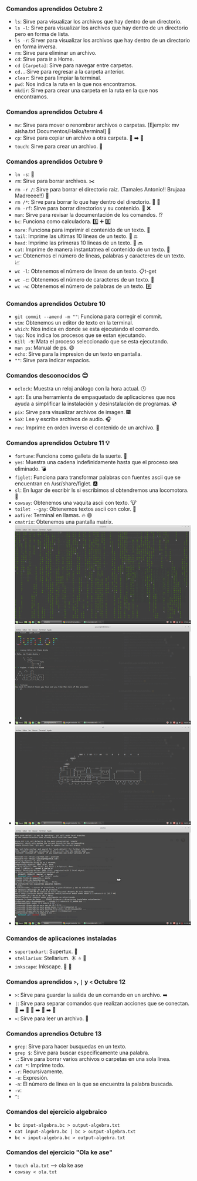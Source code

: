 ### Comandos aprendidos Octubre 2
* `ls`: Sirve para visualizar los archivos que hay dentro de un directorio.
* `ls -l`: Sirve para visualizar los archivos que hay dentro de un directorio pero en forma de lista.
* `ls -r`: Sirver para visualizar los archivos que hay dentro de un directorio en forma inversa.
* `rm`: Sirve para eliminar un archivo.
* `cd`: Sirve para ir a Home.
* `cd [Carpeta]`: Sirve para navegar entre carpetas.
* `cd..`:Sirve para regresar a la carpeta anterior.
* `clear`: Sirve para limpiar la terminal.
* `pwd`: Nos indica la ruta en la que nos encontramos.
* `mkdir`: Sirve para crear una carpeta en la ruta en la que nos encontramos.

### Comandos aprendidos Octubre 4
* `mv`: Sirve para mover o renombrar archivos o carpetas.
[Ejemplo: mv aisha.txt Documentos/Haiku/terminal]
:file_folder:
* `cp`: Sirve para copiar un archivo a otra carpeta. :page_facing_up: :arrow_right: :open_file_folder:
* `touch`: Sirve para crear un archivo. :page_facing_up:

### Comandos aprendidos Octubre 9
* `ln -s`:    :link:
* `rm`: Sirve para borrar archivos. :scissors:
* `rm -r /`: Sirve para borrar el directorio raiz. (Tamales Antonio!! Brujaaa Madreeee!!) :gun:
* `rm /*`: Sirve para borrar lo que hay dentro del directorio. :open_file_folder: :gun:
* `rm -rf`: Sirve para borrar directorios y su contenido. :open_file_folder: :x:
* `man`: Sirve para revisar la documentación de los comandos. :interrobang:
* `bc`: Funciona como calculadora. :five: :heavy_plus_sign: :eight:
* `more`: Funciona para imprimir el contenido de un texto. :fax:
* `tail`: Imprime las ultimas 10 lineas de un texto. :pencil: :end:
* `head`: Imprime las primeras 10 lineas de un texto. :page_facing_up: :soon:
* `cat`: Imprime de manera instantatnea el contenido de un texto. :page_with_curl:
* `wc`: Obtenemos el número de lineas, palabras y caracteres de un texto. :chart_with_upwards_trend:
* `wc -l`: Obtenemos el número de lineas de un texto. :clipboard:t-get
* `wc -c`: Obtenemos el número de caracteres de un texto. :page_facing_up:
* `wc -w`: Obtenemos el número de palabras de un texto. :hash:

### Comandos aprendidos Octubre 10
* `git commit --amend -m ""`: Funciona para corregir el commit.
* `vim`: Obtenemos un editor de texto en la terminal.
* `which`: Nos indica en donde se esta ejecutando el comando.
* `top`: Nos indica los procesos que se estan ejecutando.
* `Kill -9`: Mata el proceso seleccionado que se esta ejecutando.
* `man ps`: Manual de ps. :smile:
* `echo`: Sirve para la impresion de un texto en pantalla.
* `""`: Sirve para indicar espacios.

### Comandos desconocidos :blush:
* `oclock`: Muestra un reloj análogo con la hora actual. :clock4:
* `apt`: Es una herramienta de empaquetado de aplicaciones que nos ayuda a simplificar la instalación y desinstalación de programas. :cd:
* `pix`: Sirve para visualizar archivos de imagen. :fireworks:
* `SoX`: Lee y escribe archivos de audio. :headphones:
* `rev`: Imprime en orden inverso el contenido de un archivo. :page_facing_up:

### Comandos aprendidos Octubre 11 :bulb:
* `fortune`: Funciona como galleta de la suerte. :cookie:
* `yes`: Muestra una cadena indefinidamente hasta que el proceso sea eliminado. :bomb:
* `figlet`: Funciona para transformar palabras con fuentes ascii que se encuentran en /usr/share/figlet. :a:
* `sl`: En lugar de escribir ls si escribimos sl obtendremos una locomotora. :steam_locomotive:
* `cowsay`: Obtenemos una vaquita ascii con texto. :cow:
* `toilet --gay`: Obtenemos textos ascii con color. :art:
* `aafire`: Terminal en llamas. :fire: :smile:
* `cmatrix`: Obtenemos una pantalla matrix. ![image](/arte/matrix.png)
* ![image](/arte/junior.png)
* ![image](/arte/locomotora.png)
* ![image](/arte/gatito.png)

### Comandos de aplicaciones instaladas
* `supertuxkart`: Supertux. :penguin:
* `stellarium`: Stellarium. :sunny: :star: :full_moon_with_face:
* `inkscape`: Inkscape. :art: :pencil:

### Comandos aprendidos `>`, `|` y `<` Octubre 12
* `>`: Sirve para guardar la salida de un comando en un archivo. :arrow_right:
* `|`: Sirve para separar comandos que realizan acciones que se conectan. :hocho: :arrow_right: :tomato: :poultry_leg: :arrow_right: :egg: :arrow_right: :stew:
* `<`: Sirve para leer un archivo. :page_facing_up:

### Comandos aprendios Octubre 13
* `grep`: Sirve para hacer busquedas en un texto.
* `grep $`: Sirve para buscar especificamente una palabra.
* `.`: Sirve para borrar varios archivos o carpetas en una sola linea.
* `cat *`: Imprime todo.
* `-r`: Recursivamente.
* `-e`: Expresión.
* `-n`: El número de linea en la que se encuentra la palabra buscada.
* `-v`:
* `^`:

### Comandos del ejercicio algebraico
* `bc input-algebra.bc > output-algebra.txt`
* `cat input-algebra.bc | bc > output-algebra.txt`
* `bc < input-algebra.bc > output-algebra.txt`

### Comandos del ejercicio "Ola ke ase"
* `touch ola.txt` --> ola ke ase
* `cowsay < ola.txt`
